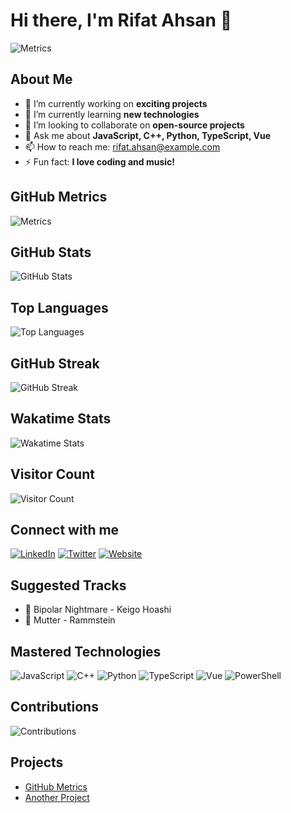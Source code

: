 # Hi there, I'm Rifat Ahsan 👋

![Metrics](https://github.com/rifatahsanpul0k/rifatahsanpul0k/blob/main/github-metrics.svg)

## About Me
- 🔭 I’m currently working on **exciting projects**
- 🌱 I’m currently learning **new technologies**
- 👯 I’m looking to collaborate on **open-source projects**
- 💬 Ask me about **JavaScript, C++, Python, TypeScript, Vue**
- 📫 How to reach me: [rifat.ahsan@example.com](mailto:rifat.ahsan@example.com)
- ⚡ Fun fact: **I love coding and music!**

## GitHub Metrics
![Metrics](https://github.com/rifatahsanpul0k/rifatahsanpul0k/blob/main/github-metrics.svg)

## GitHub Stats
![GitHub Stats](https://github-readme-stats.vercel.app/api?username=rifatahsanpul0k&show_icons=true&theme=dark&count_private=true)

## Top Languages
![Top Languages](https://github-readme-stats.vercel.app/api/top-langs/?username=rifatahsanpul0k&layout=compact&theme=dark)

## GitHub Streak
![GitHub Streak](https://github-readme-streak-stats.herokuapp.com/?user=rifatahsanpul0k&theme=dark)

## Wakatime Stats
![Wakatime Stats](https://github-readme-stats.vercel.app/api/wakatime?username=rifatahsanpul0k&theme=dark)

## Visitor Count
![Visitor Count](https://visitor-badge.glitch.me/badge?page_id=rifatahsanpul0k.rifatahsanpul0k)

## Connect with me
[![LinkedIn](https://img.shields.io/badge/LinkedIn-blue?style=for-the-badge&logo=linkedin)](https://linkedin.com/in/rifatahsan)
[![Twitter](https://img.shields.io/badge/Twitter-blue?style=for-the-badge&logo=twitter)](https://twitter.com/rifatahsan)
[![Website](https://img.shields.io/badge/Website-blue?style=for-the-badge&logo=google-chrome)](https://rifatahsanpul0k.github.io)

## Suggested Tracks
- 🎵 Bipolar Nightmare - Keigo Hoashi
- 🎵 Mutter - Rammstein

## Mastered Technologies
![JavaScript](https://img.shields.io/badge/-JavaScript-black?style=flat-square&logo=javascript)
![C++](https://img.shields.io/badge/-C++-00599C?style=flat-square&logo=c)
![Python](https://img.shields.io/badge/-Python-black?style=flat-square&logo=python)
![TypeScript](https://img.shields.io/badge/-TypeScript-007ACC?style=flat-square&logo=typescript)
![Vue](https://img.shields.io/badge/-Vue-4FC08D?style=flat-square&logo=vue-dot-js)
![PowerShell](https://img.shields.io/badge/-PowerShell-5391FE?style=flat-square&logo=powershell)

<!-- Add your other mastered technologies here -->

## Contributions
![Contributions](https://github-readme-activity-graph.cyclic.app/graph?username=rifatahsanpul0k&theme=github-dark&bg_color=20232a&color=61dafb&line=61dafb&point=FFFFFF&area=true&hide_border=true)

## Projects
- [GitHub Metrics](https://metrics.lecoq.io)
- [Another Project](https://github.com/rifatahsanpul0k/another-project)

<!-- Add more projects here -->

